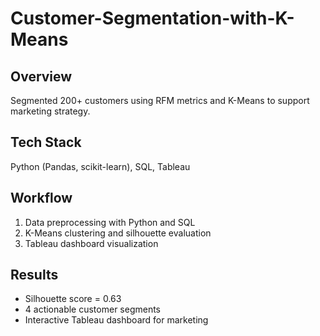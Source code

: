 # Customer-Segmentation-with-K-Means
##  Overview
Segmented 200+ customers using RFM metrics and K-Means to support marketing strategy.

## Tech Stack
Python (Pandas, scikit-learn), SQL, Tableau

## Workflow
1. Data preprocessing with Python and SQL
2. K-Means clustering and silhouette evaluation
3. Tableau dashboard visualization

##  Results
- Silhouette score = 0.63
- 4 actionable customer segments
- Interactive Tableau dashboard for marketing
